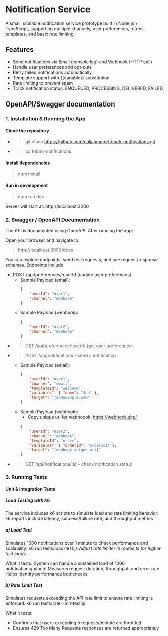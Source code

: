 # Notification Service

A small, scalable notification service prototype built in Node.js + TypeScript, supporting multiple channels, user preferences, retries, templates, and basic rate limiting.

## Features

- Send notifications via Email (console log) and Webhook (HTTP call)
- Handle user preferences and opt-outs
- Retry failed notifications automatically
- Template support with {{variable}} substitution
- Rate limiting to prevent spam
- Track notification status: ENQUEUED, PROCESSING, DELIVERED, FAILED

## OpenAPI/Swagger documentation
### 1. Installation & Running the App
#### Clone the repository
- > git clone https://github.com/caljanmarie/foboh-notifications.git
- > cd foboh-notifications
#### Install dependencies
> npm install
#### Run in development
> npm run dev

Server will start at:
http://localhost:3000

### 2. Swagger / OpenAPI Documentation
The API is documented using OpenAPI. After running the app:

Open your browser and navigate to:
> http://localhost:3000/docs


You can explore endpoints, send test requests, and see request/response schemas.
Endpoints include:
- POST /api/preferences/:userId (update user preferences)
    - Sample Payload (email):
        ```json 
        {
            "userId": "user1",
            "channel": "webhook"
        }
        ```
    - Sample Payload (webhook):
        ```json 
        {
            "userId": "user2",
            "channel": "webhook"
        }
        ```
- > GET /api/preferences/:userId (get user preferences)
- > POST /api/notifications – send a notification
    - Sample Payload (email):
        ```json 
        {
            "userId": "user1",
            "channel": "email",
            "templateId": "welcome",
            "variables": { "name": "Jan" },
            "target": "jan@example.com"
        }
        ```
    - Sample Payload (webhook):
        - Copy unique url for webhoook: https://webhook.site/ 
        ```json 
        {
            "userId": "user2",
            "channel": "webhook",
            "templateId": "order",
            "variables": { "orderId": "orderId1" },
            "target": "{webhook unique url}"
        }
        ```
- > GET /api/notifications/:id – check notification status     

### 3. Running Tests
#### Unit & Integration Tests

##### Load Testing with k6
The service includes k6 scripts to simulate load and rate limiting behavior.
k6 reports include latency, success/failure rate, and throughput metrics
##### a) Load Test
Simulates 1000 notifications over 1 minute to check performance and scalability:
k6 run tests/load-test.js
*Adjust rate limiter in routes.ts for higher test loads*

What it tests:
System can handle a sustained load of 1000 notifications/minute
Measures request duration, throughput, and error rate
Helps identify performance bottlenecks

##### b) Rate Limit Test
Simulates requests exceeding the API rate limit to ensure rate limiting is enforced:
k6 run tests/rate-limit-test.js

What it tests:
- Confirms that users exceeding 5 requests/minute are throttled
- Ensures 429 Too Many Requests responses are returned appropriately
